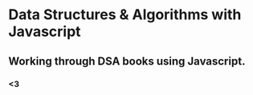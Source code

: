 Data Structures & Algorithms with Javascript
====

Working through DSA books using Javascript.
----

### <3